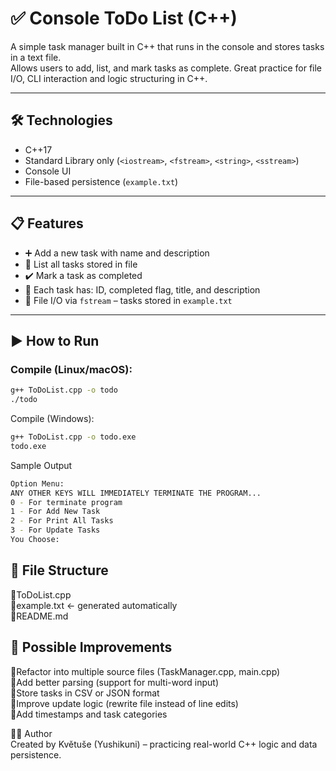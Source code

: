 # ✅ Console ToDo List (C++)

A simple task manager built in C++ that runs in the console and stores tasks in a text file.  
Allows users to add, list, and mark tasks as complete. Great practice for file I/O, CLI interaction and logic structuring in C++.

---

## 🛠️ Technologies

- C++17
- Standard Library only (`<iostream>`, `<fstream>`, `<string>`, `<sstream>`)
- Console UI
- File-based persistence (`example.txt`)

---

## 📋 Features

- ➕ Add a new task with name and description  
- 📄 List all tasks stored in file  
- ✔️ Mark a task as completed  
- 🧾 Each task has: ID, completed flag, title, and description  
- 💾 File I/O via `fstream` – tasks stored in `example.txt`

---

## ▶️ How to Run

### Compile (Linux/macOS):
```bash
g++ ToDoList.cpp -o todo
./todo
```

Compile (Windows):
```bash
g++ ToDoList.cpp -o todo.exe
todo.exe
```

Sample Output
```bash
Option Menu: 
ANY OTHER KEYS WILL IMMEDIATELY TERMINATE THE PROGRAM...
0 - For terminate program
1 - For Add New Task
2 - For Print All Tasks
3 - For Update Tasks
You Choose:
```

## 📂 File Structure <br/>
🔹ToDoList.cpp<br/>
🔹example.txt     ← generated automatically<br/>
🔹README.md<br/>

## 🧹 Possible Improvements<br/>
🔹Refactor into multiple source files (TaskManager.cpp, main.cpp)<br/>
🔹Add better parsing (support for multi-word input)<br/>
🔹Store tasks in CSV or JSON format<br/>
🔹Improve update logic (rewrite file instead of line edits)<br/>
🔹Add timestamps and task categories<br/>

👩‍💻 Author<br/>
Created by Květuše (Yushikuni) – practicing real-world C++ logic and data persistence.

